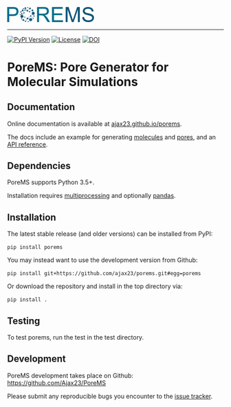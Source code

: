 <img src="https://github.com/Ajax23/PoreMS/blob/master/docsrc/pics/logo_text.svg" width="40%">

--------------------------------------

[![PyPI Version](https://img.shields.io/pypi/v/seaborn.svg)](https://pypi.org/project/seaborn/)
[![License](https://img.shields.io/pypi/l/seaborn.svg)](https://github.com/mwaskom/seaborn/blob/master/LICENSE)
[![DOI](https://zenodo.org/badge/DOI/10.5281/zenodo.1313201.svg)](https://doi.org/10.5281/zenodo.1313201)

# PoreMS: Pore Generator for Molecular Simulations

## Documentation

Online documentation is available at [ajax23.github.io/porems](https://ajax23.github.io/porems/).

The docs include an example for generating [molecules](https://ajax23.github.io/porems/molecule.html) and [pores](https://ajax23.github.io/porems/pore.html), and an [API reference](https://ajax23.github.io/porems/api.html).


## Dependencies

PoreMS supports Python 3.5+.

Installation requires [multiprocessing](https://docs.python.org/3/library/multiprocessing.html) and optionally [pandas](https://pandas.pydata.org/).


## Installation

The latest stable release (and older versions) can be installed from PyPI:

    pip install porems

You may instead want to use the development version from Github:

    pip install git+https://github.com/ajax23/porems.git#egg=porems
    
Or download the repository and install in the top directory via:

    pip install .


## Testing

To test porems, run the test in the test directory.


## Development

PoreMS development takes place on Github: https://github.com/Ajax23/PoreMS

Please submit any reproducible bugs you encounter to the [issue tracker](https://github.com/Ajax23/PoreMS/issues).
